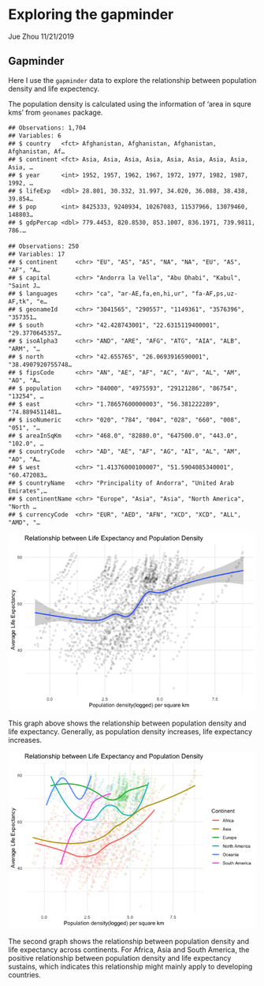 Exploring the gapminder
================
Jue Zhou
11/21/2019

## Gapminder

Here I use the `gapminder` data to explore the relationship between
population density and life expectency.

The population density is calculated using the information of ‘area in
squre kms’ from `geonames` package.

    ## Observations: 1,704
    ## Variables: 6
    ## $ country   <fct> Afghanistan, Afghanistan, Afghanistan, Afghanistan, Af…
    ## $ continent <fct> Asia, Asia, Asia, Asia, Asia, Asia, Asia, Asia, Asia, …
    ## $ year      <int> 1952, 1957, 1962, 1967, 1972, 1977, 1982, 1987, 1992, …
    ## $ lifeExp   <dbl> 28.801, 30.332, 31.997, 34.020, 36.088, 38.438, 39.854…
    ## $ pop       <int> 8425333, 9240934, 10267083, 11537966, 13079460, 148803…
    ## $ gdpPercap <dbl> 779.4453, 820.8530, 853.1007, 836.1971, 739.9811, 786.…

    ## Observations: 250
    ## Variables: 17
    ## $ continent     <chr> "EU", "AS", "AS", "NA", "NA", "EU", "AS", "AF", "A…
    ## $ capital       <chr> "Andorra la Vella", "Abu Dhabi", "Kabul", "Saint J…
    ## $ languages     <chr> "ca", "ar-AE,fa,en,hi,ur", "fa-AF,ps,uz-AF,tk", "e…
    ## $ geonameId     <chr> "3041565", "290557", "1149361", "3576396", "357351…
    ## $ south         <chr> "42.428743001", "22.6315119400001", "29.3770645357…
    ## $ isoAlpha3     <chr> "AND", "ARE", "AFG", "ATG", "AIA", "ALB", "ARM", "…
    ## $ north         <chr> "42.655765", "26.0693916590001", "38.4907920755748…
    ## $ fipsCode      <chr> "AN", "AE", "AF", "AC", "AV", "AL", "AM", "AO", "A…
    ## $ population    <chr> "84000", "4975593", "29121286", "86754", "13254", …
    ## $ east          <chr> "1.78657600000003", "56.381222289", "74.8894511481…
    ## $ isoNumeric    <chr> "020", "784", "004", "028", "660", "008", "051", "…
    ## $ areaInSqKm    <chr> "468.0", "82880.0", "647500.0", "443.0", "102.0", …
    ## $ countryCode   <chr> "AD", "AE", "AF", "AG", "AI", "AL", "AM", "AO", "A…
    ## $ west          <chr> "1.41376000100007", "51.5904085340001", "60.472083…
    ## $ countryName   <chr> "Principality of Andorra", "United Arab Emirates",…
    ## $ continentName <chr> "Europe", "Asia", "Asia", "North America", "North …
    ## $ currencyCode  <chr> "EUR", "AED", "AFN", "XCD", "XCD", "ALL", "AMD", "…

![](P1_gapminder_files/figure-gfm/graph1-1.png)<!-- -->

This graph above shows the relationship between population density and
life expectancy. Generally, as population density increases, life
expectancy increases.

![](P1_gapminder_files/figure-gfm/graph2-1.png)<!-- -->

The second graph shows the relationship between population density and
life expectancy across continents. For Africa, Asia and South America,
the positive relationship between population density and life expectancy
sustains, which indicates this relationship might mainly apply to
developing countries.
